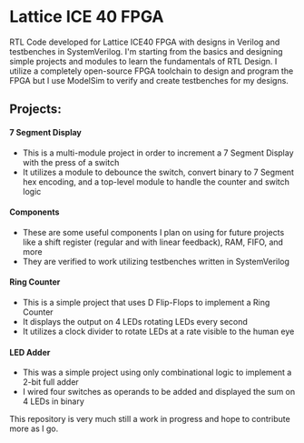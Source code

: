 # Lattice ICE 40 FPGA
RTL Code developed for Lattice ICE40 FPGA with designs in Verilog and testbenches in SystemVerilog. I'm starting from the basics and designing simple projects and modules to learn the fundamentals of RTL Design. I utilize a completely open-source FPGA toolchain to design and program the FPGA but I use ModelSim to verify and create testbenches for my designs.

## Projects:

#### 7 Segment Display
- This is a multi-module project in order to increment a 7 Segment Display with the press of a switch
- It utilizes a module to debounce the switch, convert binary to 7 Segment hex encoding, and a top-level module to handle the counter and switch logic

#### Components
- These are some useful components I plan on using for future projects like a shift register (regular and with linear feedback), RAM, FIFO, and more
- They are verified to work utilizing testbenches written in SystemVerilog

#### Ring Counter
- This is a simple project that uses D Flip-Flops to implement a Ring Counter
- It displays the output on 4 LEDs rotating LEDs every second
- It utilizes a clock divider to rotate LEDs at a rate visible to the human eye

#### LED Adder
- This was a simple project using only combinational logic to implement a 2-bit full adder
- I wired four switches as operands to be added and displayed the sum on 4 LEDs in binary 


This repository is very much still a work in progress and hope to contribute more as I go.